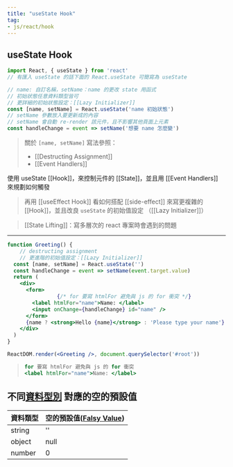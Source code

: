 ```yaml
---
title: "useState Hook"
tag: 
- js/react/hook
---
```

## useState Hook
```jsx
import React, { useState } from 'react'
// 有匯入 useState 的話下面的 React.useState 可簡寫為 useState
```
```jsx
// name: 自訂名稱，setName：name 的更改 state 用函式
// 初始狀態任意資料類型皆可
// 更詳細的初始狀態設定：[[Lazy Initializer]]
const [name, setName] = React.useState('name 初始狀態')
// setName 參數放入要更新成的內容
// setName 會自動 re-render 該元件，且不影響其他頁面上元素
const handleChange = event => setName('想要 name 怎麼變')
```
>關於 `[name, setName]` 寫法參照：
>- [[Destructing Assignment]]
>- [[Event Handlers]]

使用 useState [[Hook]]，來控制元件的 [[State]]，並且用 [[Event Handlers]] 來規劃如何觸發

>再用 [[useEffect Hook]] 看如何搭配 [[side-effect]] 來寫更複雜的 [[Hook]]，並且改良 `useState` 的初始值設定 （[[Lazy Initializer]]）

>[[State Lifting]]：寫多層次的 react 專案時會遇到的問題
---

```jsx
function Greeting() {
	// destructing assignment
	// 更進階的初始值設定：[[Lazy Initializer]]
  const [name, setName] = React.useState('')
  const handleChange = event => setName(event.target.value)
  return (
    <div>
      <form>
				{/* for 要寫 htmlFor 避免與 js 的 for 衝突 */}
        <label htmlFor="name">Name: </label>
        <input onChange={handleChange} id="name" />
      </form>
      {name ? <strong>Hello {name}</strong> : 'Please type your name'}
    </div>
  )
}

ReactDOM.render(<Greeting />, document.querySelector('#root'))
```
>```jsx
>for 要寫 htmlFor 避免與 js 的 for 衝突
><label htmlFor="name">Name: </label>
> ```


## 不同[資料型別](資料型別.md) 對應的空的預設值
| 資料類型 | 空的預設值([Falsy Value](Falsy%20Value.md)) |
| -------- | ------------------------------------------------------------------------ |
| string   | ''                                                                       |
| object   | null                                                                     |
| number   | 0                                                                        |


